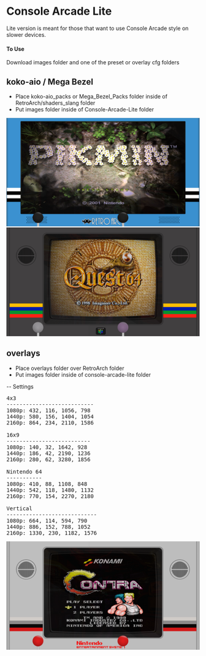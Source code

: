 # Console Arcade Lite

Lite version is meant for those that want to use Console Arcade style on slower devices.

#### To Use
Download images folder and one of the preset or overlay cfg folders


## koko-aio / Mega Bezel

- Place koko-aio_packs or Mega_Bezel_Packs folder inside of RetroArch/shaders_slang folder  
- Put images folder inside of Console-Arcade-Lite folder

![koko-aio](demo/koko-aio.png)
![Mega Bezel](demo/mega-bezel.png)

## overlays

- Place overlays folder over RetroArch folder  
- Put images folder inside of console-arcade-lite folder

 -- Settings

<pre>
4x3
---------------------------
1080p: 432, 116, 1056, 798
1440p: 580, 156, 1404, 1054
2160p: 864, 234, 2110, 1586

16x9
--------------------------
1080p: 140, 32, 1642, 928
1440p: 186, 42, 2190, 1236
2160p: 280, 62, 3280, 1856

Nintendo 64
-----------
1080p: 410, 88, 1108, 848
1440p: 542, 118, 1480, 1132
2160p: 770, 154, 2270, 2180

Vertical
----------------------------
1080p: 664, 114, 594, 790
1440p: 886, 152, 788, 1052
2160p: 1330, 230, 1182, 1576
</pre>

![overlays](demo/overlay.png)
